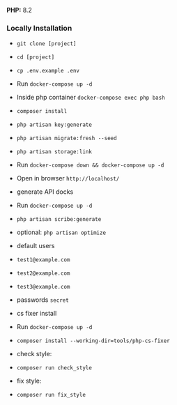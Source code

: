 **PHP:** 8.2

### Locally Installation

- `git clone [project]`
- `cd [project]`
- `cp .env.example .env`
- Run `docker-compose up -d`
- Inside php container `docker-compose exec php bash`
- `composer install`
- `php artisan key:generate`
- `php artisan migrate:fresh --seed`
- `php artisan storage:link`
- Run `docker-compose down && docker-compose up -d`
- Open in browser `http://localhost/`

- generate API docks
- Run `docker-compose up -d`
- `php artisan scribe:generate`
- optional: `php artisan optimize`

- default users
- `test1@example.com`
- `test2@example.com`
- `test3@example.com`
- passwords `secret`

- cs fixer install
- Run `docker-compose up -d`
- `composer install --working-dir=tools/php-cs-fixer`
- check style:
- `composer run check_style`
- fix style:
- `composer run fix_style`